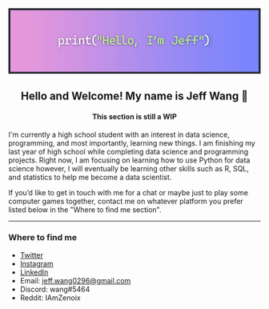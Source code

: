 [comment]: <> (Gmail, Discord, and other icons by Icons8: https://icons8.com/icons)

<img id="banner" src="https://raw.githubusercontent.com/Zenoix/Zenoix/master/github-banner.gif" draggable="false">
<br>

<h2 align="center">Hello and Welcome! My name is Jeff Wang 👋</h2>
<h4 align="center">This section is still a WIP</h4>

<p>I'm currently a high school student with an interest in data science, programming, and most importantly, learning new things. I am finishing my last year of high school while completing data science and programming projects. Right now, I am focusing on learning how to use Python for data science however, I will eventually be learning other skills such as R, SQL, and statistics to help me become a data scientist.</p>

<p>If you’d like to get in touch with me for a chat or maybe just to play some computer games together, contact me on whatever platform you prefer listed below in the "Where to find me section". </p>

<hr>

### Where to find me
- [Twitter](https://twitter.com/IAmZenoix) 
- [Instagram](https://instagram.com/j3ff_wang) 
- [LinkedIn](https://linkedin.com/in/Zenoix)
- Email: jeff.wang0296@gmail.com
- Discord: wang#5464 
- Reddit: IAmZenoix
